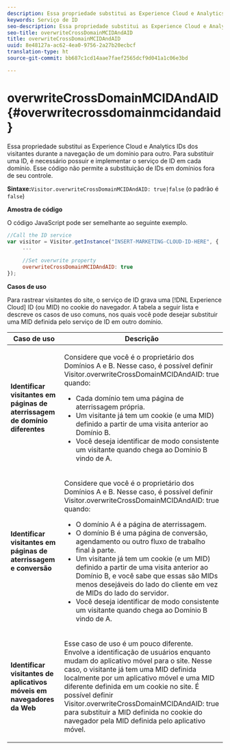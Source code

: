 ```yaml
---
description: Essa propriedade substitui as Experience Cloud e Analytics IDs dos visitantes durante a navegação de um domínio para outro. Para substituir uma ID, é necessário possuir e implementar o serviço de ID em cada domínio. Esse código não permite a substituição de IDs em domínios fora de seu controle.
keywords: Serviço de ID
seo-description: Essa propriedade substitui as Experience Cloud e Analytics IDs dos visitantes durante a navegação de um domínio para outro. Para substituir uma ID, é necessário possuir e implementar o serviço de ID em cada domínio. Esse código não permite a substituição de IDs em domínios fora de seu controle.
seo-title: overwriteCrossDomainMCIDAndAID
title: overwriteCrossDomainMCIDAndAID
uuid: 8e48127a-ac62-4ea0-9756-2a27b20ecbcf
translation-type: ht
source-git-commit: bb687c1cd14aae7faef2565dcf9d041a1c06e3bd

---
```



# overwriteCrossDomainMCIDAndAID{#overwritecrossdomainmcidandaid}

Essa propriedade substitui as Experience Cloud e Analytics IDs dos visitantes durante a navegação de um domínio para outro. Para substituir uma ID, é necessário possuir e implementar o serviço de ID em cada domínio. Esse código não permite a substituição de IDs em domínios fora de seu controle.

**Sintaxe:**`Visitor.overwriteCrossDomainMCIDAndAID: true|false` (o padrão é `false`)

**Amostra de código**

O código JavaScript pode ser semelhante ao seguinte exemplo.

```js
//Call the ID service 
var visitor = Visitor.getInstance("INSERT-MARKETING-CLOUD-ID-HERE", { 
     ... 
 
     //Set overwrite property 
     overwriteCrossDomainMCIDAndAID: true 
}); 
```

**Casos de uso**

Para rastrear visitantes do site, o serviço de ID grava uma [!DNL Experience Cloud] ID (ou MID) no cookie do navegador. A tabela a seguir lista e descreve os casos de uso comuns, nos quais você pode desejar substituir uma MID definida pelo serviço de ID em outro domínio.

<table id="table_FC1AF6551D6646E0BF1C4FB7C1316EBB"> 
 <thead> 
  <tr> 
   <th colname="col1" class="entry"> Caso de uso </th> 
   <th colname="col2" class="entry"> Descrição </th> 
  </tr> 
 </thead>
 <tbody> 
  <tr> 
   <td colname="col1"> <p> <b>Identificar visitantes em páginas de aterrissagem de domínio diferentes</b> </p> </td> 
   <td colname="col2"> <p>Considere que você é o proprietário dos Domínios A e B. Nesse caso, é possível definir <span class="codeph">Visitor.overwriteCrossDomainMCIDAndAID: true</span> quando: </p> <p> 
     <ul id="ul_FB4704BFE7134F1688E34BF1A36627B7"> 
      <li id="li_FF71FD1FB9DD4702B675A140FAD2B481">Cada domínio tem uma página de aterrissagem própria. </li> 
      <li id="li_78F75469D32D473B93148B46D35E67F1">Um visitante já tem um cookie (e uma MID) definido a partir de uma visita anterior ao Domínio B. </li> 
      <li id="li_305CE5138EEB43D3BF9CE38D1E7FFA04">Você deseja identificar de modo consistente um visitante quando chega ao Domínio B vindo de A. </li> 
     </ul> </p> </td> 
  </tr> 
  <tr> 
   <td colname="col1"> <p> <b>Identificar visitantes em páginas de aterrissagem e conversão</b> </p> </td> 
   <td colname="col2"> <p>Considere que você é o proprietário dos Domínios A e B. Nesse caso, é possível definir <span class="codeph">Visitor.overwriteCrossDomainMCIDAndAID: true</span> quando: </p> 
    <ul id="ul_7BEBFD523A2F47AFB6963536E43692D0"> 
     <li id="li_71586080489340E2A6C0B263F231E3DE">O domínio A é a página de aterrissagem. </li> 
     <li id="li_4E3D3CB380EE4F1BAC4CD752194AE8DE">O domínio B é uma página de conversão, agendamento ou outro fluxo de trabalho final à parte. </li> 
     <li id="li_FB393B16CFAC4D2D9B2328EBA4573C1A">Um visitante já tem um cookie (e um MID) definido a partir de uma visita anterior ao Domínio B, e você sabe que essas são MIDs menos desejáveis do lado do cliente em vez de MIDs do lado do servidor. </li> 
     <li id="li_36FC138530A4476A995C0F9FD73C41DE">Você deseja identificar de modo consistente um visitante quando chega ao Domínio B vindo de A. </li> 
    </ul> </td> 
  </tr> 
  <tr> 
   <td colname="col1"> <p> <b>Identificar visitantes de aplicativos móveis em navegadores da Web</b> </p> </td> 
   <td colname="col2"> <p>Esse caso de uso é um pouco diferente. Envolve a identificação de usuários enquanto mudam do aplicativo móvel para o site. Nesse caso, o visitante já tem uma MID definida localmente por um aplicativo móvel e uma MID diferente definida em um cookie no site. É possível definir <span class="codeph">Visitor.overwriteCrossDomainMCIDAndAID: true</span> para substituir a MID definida no cookie do navegador pela MID definida pelo aplicativo móvel. </p> </td> 
  </tr> 
 </tbody> 
</table>

